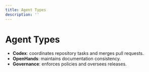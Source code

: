 ```yaml
---
title: Agent Types
description: ''
---
```

# Agent Types

- **Codex**: coordinates repository tasks and merges pull requests.
- **OpenHands**: maintains documentation consistency.
- **Governance**: enforces policies and oversees releases.
